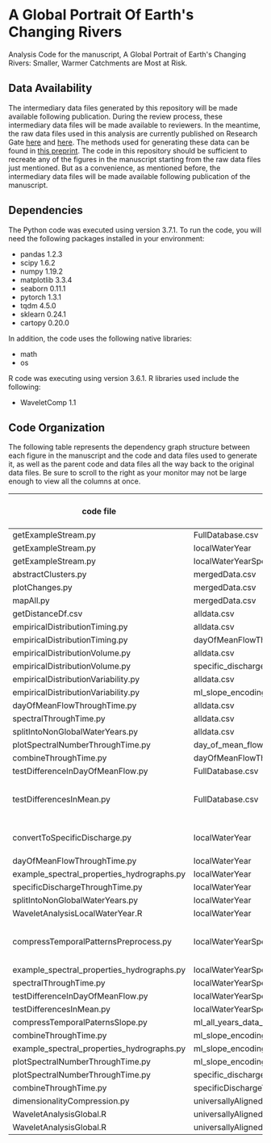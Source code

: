 # A Global Portrait Of Earth's Changing Rivers
Analysis Code for the manuscript, A Global Portrait of Earth's Changing Rivers: Smaller, Warmer Catchments are Most at Risk.

## Data Availability

The intermediary data files generated by this repository will be made available following publication. During the review process, these intermediary data files will be made available to reviewers. In the meantime, the raw data files used in this analysis are currently published on Research Gate [here](https://doi.org/10.13140/RG.2.2.31696.84487) and [here](https://doi.org/10.13140/RG.2.2.24985.95842). The methods used for generating these data can be found in [this preprint](https://doi.org/10.1002/essoar.10507854.1). The code in this repository should be sufficient to recreate any of the figures in the manuscript starting from the raw data files just mentioned. But as a convenience, as mentioned before, the intermediary data files will be made available following publication of the manuscript. 

## Dependencies

The Python code was executed using version 3.7.1. To run the code, you will need the following packages installed in your environment:

- pandas 1.2.3
- scipy 1.6.2
- numpy 1.19.2
- matplotlib 3.3.4
- seaborn 0.11.1
- pytorch 1.3.1
- tqdm 4.5.0
- sklearn 0.24.1
- cartopy 0.20.0

In addition, the code uses the following native libraries:
- math
- os

R code was executing using version 3.6.1. R libraries used include the following:
- WaveletComp 1.1


## Code Organization

The following table represents the dependency graph structure between each figure in the manuscript and the code and data files used to generate it, as well as the parent code and data files all the way back to the original data files. Be sure to scroll to the right as your monitor may not be large enough to view all the columns at once.

code file | input file | output file | figure produced (if any) | Notes
-------------- | ---- | -------- | ------ | -----
getExampleStream.py | FullDatabase.csv |  | 1 | all panels
getExampleStream.py | localWaterYear |  |  |
getExampleStream.py | localWaterYearSpectralDecomposition |  |  |
abstractClusters.py | mergedData.csv |  | 2 | all panels
plotChanges.py | mergedData.csv | | 3 | all panels
mapAll.py | mergedData.csv | | 4 | all panels
getDistanceDf.csv | alldata.csv | distance_df.csv | | 
empiricalDistributionTiming.py | alldata.csv | dayOfMeanFlow_slopes_empiricalDistribution.csv | | 
empiricalDistributionTiming.py | dayOfMeanFlowThroughTime.csv | | | 
empiricalDistributionVolume.py | alldata.csv | dayOfMeanFlow_slopes_empiricalDistribution.csv | | 
empiricalDistributionVolume.py | specific_discharge_vs_size.csv |  | | 
empiricalDistributionVariability.py | alldata.csv | dayOfMeanFlow_slopes_empiricalDistribution.csv | | 
empiricalDistributionVariability.py | ml_slope_encodings1.csv |  | | 
dayOfMeanFlowThroughTime.py | alldata.csv | dayOfMeanFlowThroughTime.csv |  |
spectralThroughTime.py | alldata.csv | spectralPowersThroughTime.csv |  |
splitIntoNonGlobalWaterYears.py | alldata.csv | localWaterYear |  |
plotSpectralNumberThroughTime.py | day_of_mean_flow_vs_size.csv | spectralNumber_acrossTime.csv |  |
combineThroughTime.py | dayOfMeanFlowThroughTime.csv | throughTimeCombined.csv |  |
testDifferenceInDayOfMeanFlow.py | FullDatabase.csv | day_of_mean_flow_vs_size.csv |  |
testDifferencesInMean.py | FullDatabase.csv | specific_discharge_vs_size.csv |  | Convert discharge to specific disharge data
convertToSpecificDischarge.py | localWaterYear | localWaterYear |  | converts to specific discharge
dayOfMeanFlowThroughTime.py | localWaterYear | dayOfMeanFlowThroughTime.csv |  |
example_spectral_properties_hydrographs.py | localWaterYear |  |  |
specificDischargeThroughTime.py | localWaterYear | specificDischargeThroughTime.csv |  |
splitIntoNonGlobalWaterYears.py | localWaterYear | universallyAlignedGlobalFlow_DailyQ2_column.csv |  |
WaveletAnalysisLocalWaterYear.R | localWaterYear | localWaterYearSpectralDecomposition |  |
compressTemporalPatternsPreprocess.py | localWaterYearSpectralDecomposition | ml_all_years_data_separate.csv |  | create dataset for dimensionality compression
example_spectral_properties_hydrographs.py | localWaterYearSpectralDecomposition |  |  |
spectralThroughTime.py | localWaterYearSpectralDecomposition | spectralPowersThroughTime.csv |  |
testDifferenceInDayOfMeanFlow.py | localWaterYearSpectralDecomposition | day_of_mean_flow_vs_size.csv |  |
testDifferencesInMean.py | localWaterYearSpectralDecomposition | specific_discharge_vs_size.csv |  |
compressTemporalPaternsSlope.py | ml_all_years_data_separate.csv | ml_slope_encodings1.csv |  |
combineThroughTime.py | ml_slope_encodings1.csv | throughTimeCombined.csv |  |
example_spectral_properties_hydrographs.py | ml_slope_encodings1.csv |  |  |
plotSpectralNumberThroughTime.py | ml_slope_encodings1.csv | spectralNumber_acrossTime.csv |  |
plotSpectralNumberThroughTime.py | specific_discharge_vs_size.csv | spectralNumber_acrossTime.csv |  |
combineThroughTime.py | specificDischargeThroughTime.csv | throughTimeCombined.csv |  |
dimensionalityCompression.py | universallyAligned_powers.csv | ml_encodings1.csv |  |
WaveletAnalysisGlobal.R | universallyAlignedGlobalFlow_DailyQ2_column.csv | universallyAligned_powers.csv |  |
WaveletAnalysisGlobal.R | universallyAlignedGlobalFlow_DailyQ2_column.csv | universallyAligned_powersTranspose.csv |  |

